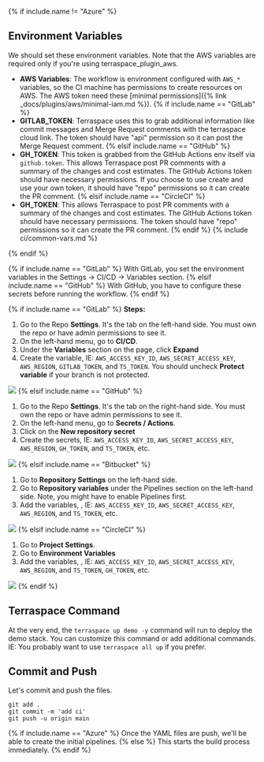 {% if include.name != "Azure" %}
## Environment Variables

We should set these environment variables. Note that the AWS variables are required only if you're using terraspace_plugin_aws.

* **AWS Variables**: The workflow is environment configured with `AWS_*` variables, so the CI machine has permissions to create resources on AWS. The AWS token need these [minimal permissions]({% link _docs/plugins/aws/minimal-iam.md %}).
{% if include.name == "GitLab" %}
* **GITLAB_TOKEN**: Terraspace uses this to grab additional information like commit messages and Merge Request comments with the terraspace cloud link. The token should have "api" permission so it can post the Merge Request comment.
{% elsif include.name == "GitHub" %}
* **GH_TOKEN**: This token is grabbed from the GitHub Actions env itself via `github.token`. This allows Terraspace post PR comments with a summary of the changes and cost estimates. The GitHub Actions token should have necessary permissions. If you choose to use create and use your own token, it should have "repo" permissions so it can create the PR comment.
{% elsif include.name == "CircleCI" %}
* **GH_TOKEN**: This allows Terraspace to post PR comments with a summary of the changes and cost estimates. The GitHub Actions token should have necessary permissions. The token should have "repo" permissions so it can create the PR comment.
{% endif %}
{% include ci/common-vars.md %}

{% endif %}

{% if include.name == "GitLab" %}
With GitLab, you set the environment variables in the Settings -> CI/CD -> Variables section.
{% elsif include.name == "GitHub" %}
With GitHub, you have to configure these secrets before running the workflow.
{% endif %}

{% if include.name == "GitLab" %}
**Steps:**

1. Go to the Repo **Settings**. It's the tab on the left-hand side. You must own the repo or have admin permissions to see it.
2. On the left-hand menu, go to **CI/CD**.
3. Under the **Variables** section on the page, click **Expand**
4. Create the variable, IE: `AWS_ACCESS_KEY_ID`, `AWS_SECRET_ACCESS_KEY`, `AWS_REGION`, `GITLAB_TOKEN`, and `TS_TOKEN`. You should uncheck **Protect variable** if your branch is not protected.

![](https://img.boltops.com/images/terraspace/cloud/ci/gitlab/push/gitlab-variables.png)
{% elsif include.name == "GitHub" %}
1. Go to the Repo **Settings**. It's the tab on the right-hand side. You must own the repo or have admin permissions to see it.
2. On the left-hand menu, go to **Secrets / Actions**.
3. Click on the **New repository secret**
4. Create the secrets, IE: `AWS_ACCESS_KEY_ID`, `AWS_SECRET_ACCESS_KEY`, `AWS_REGION`, `GH_TOKEN`, and `TS_TOKEN`, etc.

![](https://img.boltops.com/images/terraspace/cloud/ci/github/push/github-secrets.png)
{% elsif include.name == "Bitbucket" %}
1. Go to **Repository Settings** on the left-hand side.
2. Go to **Repository variables** under the Pipelines section on the left-hand side. Note, you might have to enable Pipelines first.
3. Add the variables, , IE: `AWS_ACCESS_KEY_ID`, `AWS_SECRET_ACCESS_KEY`, `AWS_REGION`, and `TS_TOKEN`, etc.

![](https://img.boltops.com/images/terraspace/cloud/ci/bitbucket/push/repository-variables.png)
{% elsif include.name == "CircleCI" %}
1. Go to **Project Settings**.
2. Go to **Environment Variables**
3. Add the variables, , IE: `AWS_ACCESS_KEY_ID`, `AWS_SECRET_ACCESS_KEY`, `AWS_REGION`, and `TS_TOKEN`, `GH_TOKEN`, etc.

![](https://img.boltops.com/images/terraspace/cloud/ci/circleci/push/environment-variables.png)
{% endif %}

## Terraspace Command

At the very end, the `terraspace up demo -y` command will run to deploy the demo stack. You can customize this command or add additional commands. IE: You probably want to use `terraspace all up` if you prefer.

## Commit and Push

Let's commit and push the files.

    git add .
    git commit -m 'add ci'
    git push -u origin main

{% if include.name == "Azure" %}
Once the YAML files are push, we'll be able to create the initial pipelines.
{% else %}
This starts the build process immediately.
{% endif %}
